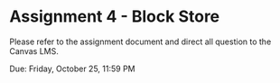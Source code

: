 # Assignment 4 - Block Store

Please refer to the assignment document and direct all question to the Canvas LMS.

Due:  Friday, October 25, 11:59 PM

